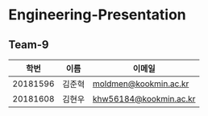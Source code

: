 # Engineering-Presentation
## Team-9
| 학번     | 이름   | 이메일                 |
| -------- | ------ | ---------------------- |
| 20181596 | 김준혁 | moldmen@kookmin.ac.kr  |
| 20181608 | 김현우 | khw56184@kookmin.ac.kr |
